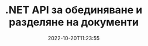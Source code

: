 ---
############################# Static ############################
layout: "product"
date: 2022-10-20T11:23:55
draft: false

product: "Merger"
product_tag: "merger"
platform: ".NET"
platform_tag: "net"

############################# Head ############################
head_title: "C# .NET API за обединяване на документи | Комбиниране и разделяне на PDF Word Excel EPUB"
head_description: "C# .NET API за сливане на документи за комбиниране, разделяне, размяна или премахване на страници на документи от PDF, Microsoft Word, Excel, презентации, Visio и формати на изображения."

############################# Header ############################
title: ".NET API за обединяване и разделяне на документи"
description: "API за комбиниране, разделяне, размяна, изрязване или премахване на документи, слайдове и диаграми в .NET приложения."
button:
    enable: true

############################# SubMenu ############################
submenu:
    enable: true
    
    left:
        img_alt: "GroupDocs.Merger for .NET"
        image: "https://www.groupdocs.cloud/templates/groupdocs/images/product-logos/groupdocs-merger-net.png"
        product: "GroupDocs.Merger"
        platform: ".NET"

    middle:
        button:
            # button loop
            - link: "#overview"
              text: "Преглед"

            # button loop
            - link: "#features"
              text: "Характеристика"

            # button loop
            - link: "#support"
              text: "поддържа"

            # button loop
            - link: "https://products.groupdocs.app/merger"
              text: "Демо на живо"

            # button loop
            - link: "https://purchase.groupdocs.com/pricing/merger/net"
              text: "Ценообразуване"

    right:
        link_download: "https://downloads.groupdocs.com/merger"
        link_learn: "https://docs.groupdocs.com/merger/net/"
        link_buy: "https://purchase.groupdocs.com"

############################# Overview ############################
overview:
    enable: true
    content: |
      GroupDocs.Merger за .NET ви помага бързо да разработите бизнес приложения от най-висок клас в C#, ASP.NET и други .NET технологии. Само няколко реда код ще позволят на вашите .NET приложения да комбинират, разделят, пренареждат, разменят, изрязват и премахват отделна страница или колекция от страници с документи, слайдове, изображения или диаграми. Извършете тези операции върху защитени файлове, като зададете или премахнете защитата с парола на известни и непознати файлови формати.  

      Като използвате GroupDocs.Merger за .NET, можете да извършите сливане; разделяне и други свързани операции върху единични документи, както и върху пакет от документи. Програмно свързване на файлове от всички популярни формати, като Microsoft Word, Excel, PowerPoint, Visio, OpenDocument, PDF, XPS, TXT, CSV, електронни книги и файлови формати с изображения.
    tabs:
      enable: true
      
      ## TAB ONE ##
      tab_one:
        description: |
          Следва общ преглед на GroupDocs.Merger за .NET:
      
        left:
          enable: true
          icon: "fab fa-html5"
          title: "Операции с документи"
          content: |
            * Промяна на реда на страниците
            * Премахване или изтриване на страници
            * Разделяне или прекъсване на документ
            * Разменете или разбъркайте произволни две страници
            * Изрязване на една или няколко страници
            * Свързване на множество документи
        
        right:
          enable: true
          icon: "fab fa-html5"
          title: "Операции по сигурността"
          content: |
            * Настройка на сигурността на документа
            * Проверете състоянието на сигурността на документа
            * Задаване на парола за документ
            * Актуализирайте паролата на документа
            * Премахване на паролата за документ
      
      ## TAB TWO ##
      tab_two:
        description: |
          GroupDocs.Merger за .NET поддържа обединяване на следните [файлови формати на документи](https://docs.groupdocs.com/merger/net/supported-document-formats/):

        left:
          enable: true
          table:
            # table loop
            - title: "Microsoft Office"
              content: |
                * **Word:** DOC, DOCX, DOCM, DOT, DOTX, DOTM, RTF, TXT
                * **Excel:** XLS, XLSX, XLSM, XLSB, XLTM, XLT, XLTM, XLTX, XLAM, SXC, SpreadsheetML
                * **PowerPoint:** PPT, PPTX, PPS, PPSX, PPSM, POT, POTM, POTX, PPTM
                * **OneNote:** ЕДНО

        right:
          enable: true
          table:
            # table loop
            - title: "OpenDocument и други формати"
              content: |
                * **OpenDocument формати**: ODT, OTT, ODP, OTP, ODS
                * **Фиксирано оформление**: PDF, XPS
                * **Изображения**: BMP, PNG, TIFF
                * **Уеб**: HTML, MHT, MHTML
                * **Текст**: TXT, CSV, TSV
                * **LaTex**: TEX
                * **Електронна книга**: EPUB

      ## TAB THREE ##
      tab_three:
        description: |
          GroupDocs.Merger за .NET поддържа следните операционни системи, рамки и мениджъри на пакети:
        
        left:
          enable: true
          table:
            # table loop
            - icon: "fab fa-windows"
              title: "Операционна система"
              content: |
                * Работен плот на Windows
                * Windows сървър
                * Windows Azure
                * Linux

            # table loop
            - icon: "fas fa-code"
              title: "Поддържани рамки"
              content: |
                * .NET Framework 2.0 или по-нова версия
                * Mono Framework 1.2 или по-нова версия
                * .NET Standard 2.0
                * .NET Core 2.0

        right:
          enable: true
          table:
            # table loop
            - icon: "fas fa-box"
              title: "Мениджър на пакети"
              content: |
                * NuGet

            # table loop
            - icon: "fas fa-tools"
              title: "Среди за разработка"
              content: |
                * Microsoft Visual Studio
                * Xamarin.Android
                * Xamarin.IOS
                * Xamarin.Mac
                * MonoDevelop

############################# Features ############################
features:
    enable: true
    title: "GroupDocs.Merger за функции на .NET"

    feature:
      # feature loop
      - icon: "fas fa-copy"
        content: "Комбинирайте и обединете множество страници, слайдове и диаграми в един документ"
       
      # feature loop
      - icon: "fas fa-eye"
        content: "Разделете и разбийте големи документи на множество по-малки файлове"

      # feature loop
      - icon: "fas fa-bolt"
        content: "Пренареждайте, разбърквайте и реорганизирайте страници, слайдове или диаграми"
      
      # feature loop
      - icon: "fas fa-file-powerpoint"
        content: "Разменете и разменете две страници, слайдове или диаграми една с друга в рамките на един документ"

      # feature loop
      - icon: "fas fa-code"
        content: "Изрежете документ, като премахнете определени страници, слайдове или диаграми"

      # feature loop
      - icon: "fas fa-cloud"
        content: "Премахнете единична или колекция от страници, слайдове или диаграми"

      # feature loop
      - icon: "fas fa-remove-format"
        content: "Свържете голям брой документи на партиди"

      # feature loop
      - icon: "fas fa-comment-slash"
        content: "Програмна проверка дали даден документ е защитен с парола"

      # feature loop
      - icon: "fas fa-location-arrow"
        content: "Задаване, нулиране и премахване на парола за известни и непознати формати на документи"

      # feature loop
      - icon: "fas fa-border-all"
        content: "Извличане на списък с поддържани файлови формати – Разделен и съединен текст (ERR) Log File Format"

      # feature loop
      - icon: "fas fa-wrench"
        content: "Завъртете страници и променете ориентацията на страниците на известни и непознати формати"

      # feature loop
      - icon: "fas fa-columns"
        content: "Комбинирайте множество файлове от различни формати в DOC, DOCX и XPS"

      # feature loop
      - icon: "fas fa-file-word"
        content: "Разделяне на големи текстови файлове по номера на редове"

      # feature loop
      - icon: "fas fa-envelope"
        content: "Получавайте изображения на страници на документи и формати на семейство диаграми"

      # feature loop
      - icon: "fas fa-print"
        content: "Свържете изображения с цвят на фона за празно черно пространство на изображението"

      # feature loop
      - icon: "fas fa-file-archive"
        content: "Обединяване на различни типове документи (DOC, XLS, PPT и т.н.) в един PDF файл"

      # feature loop
      - icon: "fas fa-lock"
        content: "Импортирайте лесно OLE обекти в файлови типове Microsoft Word, Excel, презентации и OpenDocument"

      # feature loop
      - icon: "fas fa-file-code"
        content: "Добавете други документи към страницата с диаграма чрез OLE обекти"

    more_feature:
      # more_feature_loop
      - title: "Премахване на желани страници от документи"
        content: |
          GroupDocs.Merger за .NET API ви помага да изтриете нежелани страници от вашия документ.
      
      # more_feature_loop
      - title: "Прилагане на трансформация към изобразен изход"
        content: "Можете да извършвате различни трансформации на изобразения изходен документ с помощта на GroupDocs.Merger за .NET API. Тези опции за трансформация ви дават контрол върху начина, по който представяте изобразения изход за показване. Наличните трансформации са опция за завъртане на страницата, опция за пренареждане на страницата и прилагане на текстов воден знак."

      # more_feature_loop
      - title: "Проверете паролата на неизвестен формат на документа"
        content: "GroupDocs.Merger за .NET API ви позволява да проверите паролата на документ, чийто формат не е известен."

############################# Support ############################
support:
    enable: true

############################# Solutions ############################
solutions:
    enable: true
    title: "GroupDocs.Merger предлага API за обединяване на документи за други популярни среди за разработка"

    solution:
        # solution loop
        - img_alt: "GroupDocs.Merger за Java"
          image: "https://www.groupdocs.cloud/templates/groupdocs/images/product-logos/groupdocs-merger-java.png"
          product: "GroupDocs.Merger"
          platform: "Java"
          link: "/сливане/java/"

############################# Back to top ###############################
back_to_top:
  enable: true
---